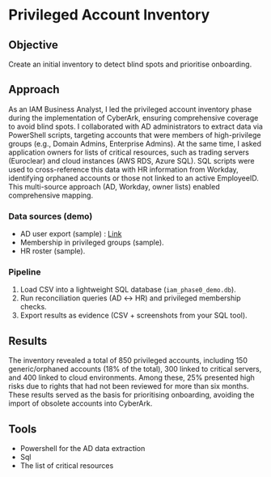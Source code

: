 # Privileged Account Inventory 

## Objective 
Create an initial inventory to detect blind spots and prioritise onboarding.

## Approach 
As an IAM Business Analyst, I led the privileged account inventory phase during the implementation of CyberArk, ensuring comprehensive coverage to avoid blind spots.
I collaborated with AD administrators to extract data via PowerShell scripts, targeting accounts that were members of high-privilege groups (e.g., Domain Admins, Enterprise Admins). At the same time, I asked application owners for lists of critical resources, such as trading servers (Euroclear) and cloud instances (AWS RDS, Azure SQL). SQL scripts were used to cross-reference this data with HR information from Workday, identifying orphaned accounts or those not linked to an active EmployeeID. This multi-source approach (AD, Workday, owner lists) enabled comprehensive mapping.

### Data sources (demo)

- AD user export (sample) : [Link](../99_Support-documents/diagrams/ad_users(1).csv) 
- Membership in privileged groups (sample).
- HR roster (sample).

### Pipeline

1) Load CSV into a lightweight SQL database (`iam_phase0_demo.db`).  
2) Run reconciliation queries (AD ↔ HR) and privileged membership checks.  
3) Export results as evidence (CSV + screenshots from your SQL tool).



## Results
The inventory revealed a total of 850 privileged accounts, including 150 generic/orphaned accounts (18% of the total), 300 linked to critical servers, and 400 linked to cloud environments. Among these, 25% presented high risks due to rights that had not been reviewed for more than six months. These results served as the basis for prioritising onboarding, avoiding the import of obsolete accounts into CyberArk.

## Tools 
- Powershell for the AD data extraction
- Sql
- The list of critical resources
